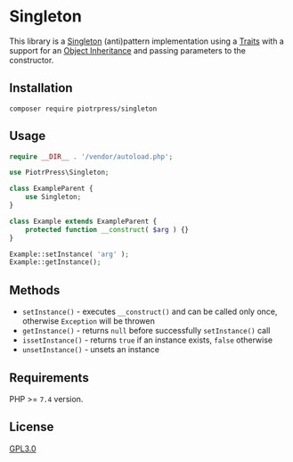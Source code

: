 # Singleton

This library is a [Singleton](https://en.wikipedia.org/wiki/Singleton_pattern) (anti)pattern implementation using a [Traits](https://www.php.net/manual/en/language.oop5.traits.php) with a support for an [Object Inheritance](https://www.php.net/manual/en/language.oop5.inheritance.php) and passing parameters to the constructor.

## Installation

```console
composer require piotrpress/singleton
```

## Usage

```php
require __DIR__ . '/vendor/autoload.php';

use PiotrPress\Singleton;

class ExampleParent {
    use Singleton;
}

class Example extends ExampleParent {
    protected function __construct( $arg ) {}
}

Example::setInstance( 'arg' );
Example::getInstance();
```

## Methods
* `setInstance()` - executes `__construct()` and can be called only once, otherwise `Exception` will be throwen
* `getInstance()` - returns `null` before successfully `setInstance()` call
* `issetInstance()` - returns `true` if an instance exists, `false` otherwise
* `unsetInstance()` - unsets an instance

## Requirements

PHP >= `7.4` version.

## License

[GPL3.0](license.txt)